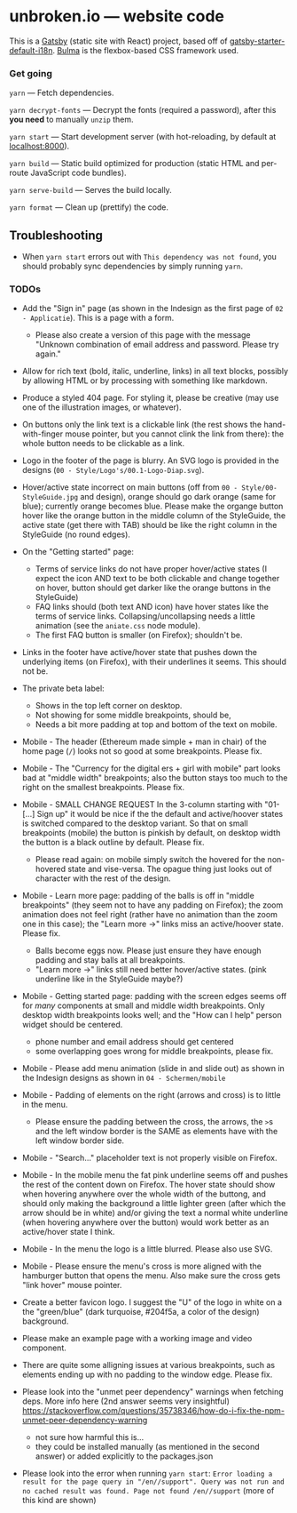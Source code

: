 # unbroken.io — website code

This is a [Gatsby](https://www.gatsbyjs.org) (static site with React) project, based off of [gatsby-starter-default-i18n](https://github.com/angeloocana/gatsby-plugin-i18n/tree/master/packages/gatsby-starter-default-i18n). [Bulma](https://bulma.io) is the flexbox-based CSS framework used.


### Get going

`yarn` — Fetch dependencies.

`yarn decrypt-fonts` — Decrypt the fonts (required a password), after this **you need** to manually `unzip` them.

`yarn start` — Start development server (with hot-reloading, by default at [localhost:8000](http://localhost:8000)).

`yarn build` — Static build optimized for production (static HTML and per-route JavaScript code bundles).

`yarn serve-build` — Serves the build locally.

`yarn format` — Clean up (prettify) the code.


## Troubleshooting

* When `yarn start` errors out with `This dependency was not found`, you should probably sync dependencies by simply running `yarn`.


### TODOs

* Add the "Sign in" page (as shown in the Indesign as the first page of `02 - Applicatie`). This is a page with a form.

  * Please also create a version of this page with the message "Unknown combination of email address and password. Please try again."

* Allow for rich text (bold, italic, underline, links) in all text blocks, possibly by allowing HTML or by processing with something like markdown.

* Produce a styled 404 page. For styling it, please be creative (may use one of the illustration images, or whatever).

* On buttons only the link text is a clickable link (the rest shows the hand-with-finger mouse pointer, but you cannot clink the link from there): the whole button needs to be clickable as a link.

* Logo in the footer of the page is blurry. An SVG logo is provided in the designs (`00 - Style/Logo's/00.1-Logo-Diap.svg`).

* Hover/active state incorrect on main buttons (off from `00 - Style/00-StyleGuide.jpg` and design), orange should go dark orange (same for blue); currently orange becomes blue. Please make the organge button hover like the orange button in the middle column of the StyleGuide, the active state (get there with TAB) should be like the right column in the StyleGuide (no round edges).

* On the "Getting started" page:

  * Terms of service links do not have proper hover/active states (I expect the icon AND text to be both clickable and change together on hover, button should get darker like the orange buttons in the StyleGuide)
  * FAQ links should (both text AND icon) have hover states like the terms of service links. Collapsing/uncollapsing needs a little animation (see the `aniate.css` node module).
  * The first FAQ button is smaller (on Firefox); shouldn't be.

* Links in the footer have active/hover state that pushes down the underlying items (on Firefox), with their underlines it seems. This should not be.

* The private beta label:

  * Shows in the top left corner on desktop.
  * Not showing for some middle breakpoints, should be,
  * Needs a bit more padding at top and bottom of the text on mobile.

* Mobile - The header (Ethereum made simple + man in chair) of the home page (`/`) looks not so good at some breakpoints. Please fix.

* Mobile - The "Currency for the digital ers + girl with mobile" part looks bad at "middle width" breakpoints; also the button stays too much to the right on the smallest breakpoints. Please fix.

* Mobile - SMALL CHANGE REQUEST In the 3-column starting with "01- [...] Sign up" it would be nice if the the default and active/hoover states is switched compared to the desktop variant. So that on small breakpoints (mobile) the button is pinkish by default, on desktop width the button is a black outline by default. Please fix.

  * Please read again: on mobile simply switch the hovered for the non-hovered state and vise-versa. The opague thing just looks out of character with the rest of the design.

* Mobile - Learn more page: padding of the balls is off in "middle breakpoints" (they seem not to have any padding on Firefox); the zoom animation does not feel right (rather have no animation than the zoom one in this case); the "Learn more ->" links miss an active/hoover state. Please fix.

  * Balls become eggs now. Please just ensure they have enough padding and stay balls at all breakpoints.
  * "Learn more ->" links still need better hover/active states. (pink underline like in the StyleGuide maybe?)

* Mobile - Getting started page: padding with the screen edges seems off for *many* components at small and middle width breakpoints. Only desktop width breakpoints looks well; and the "How can I help" person widget should be centered.

  * phone number and email address should get centered
  * some overlapping goes wrong for middle breakpoints, please fix.

* Mobile - Please add menu animation (slide in and slide out) as shown in the Indesign designs as shown in `04 - Schermen/mobile`

* Mobile - Padding of elements on the right (arrows and cross) is to little in the menu.

  * Please ensure the padding between the cross, the arrows, the `>`s and the left window border is the SAME as elements have with the left window border side.

* Mobile - "Search..." placeholder text is not properly visible on Firefox.

* Mobile - In the mobile menu the fat pink underline seems off and pushes the rest of the content down on Firefox. The hover state should show when hovering anywhere over the whole width of the buttong, and should only making the background a little lighter green (after which the arrow should be in white) and/or giving the text a normal white underline (when hovering anywhere over the button) would work better as an active/hover state I think.

* Mobile - In the menu the logo is a little blurred. Please also use SVG.

* Mobile - Please ensure the menu's cross is more aligned with the hamburger button that opens the menu. Also make sure the cross gets "link hover" mouse pointer.

* Create a better favicon logo. I suggest the "U" of the logo in white on a the "green/blue" (dark turquoise, #204f5a, a color of the design) background.

* Please make an example page with a working image and video component.

* There are quite some alligning issues at various breakpoints, such as elements ending up with no padding to the window edge. Please fix.

* Please look into the "unmet peer dependency" warnings when fetching deps. More info here (2nd answer seems very insightful) https://stackoverflow.com/questions/35738346/how-do-i-fix-the-npm-unmet-peer-dependency-warning

  * not sure how harmful this is...
  * they could be installed manually (as mentioned in the second answer) or added explicitly to the packages.json

* Please look into the error when running `yarn start`: `Error loading a result for the page query in "/en//support". Query was not run and no cached result was found. Page not found /en//support` (more of this kind are shown)


